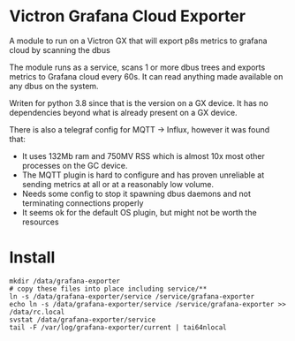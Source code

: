 # Victron Grafana Cloud Exporter


A module to run on a Victron GX that will export p8s metrics to grafana cloud by scanning the dbus

The module runs as a service, scans 1 or more dbus trees and exports metrics to Grafana cloud
every 60s. It can read anything made available on any dbus on the system.

Writen for python 3.8 since that is the version on a GX device. It has no dependencies beyond what
is already present on a GX device.

There is also a telegraf config for MQTT -> Influx, however it was found that:

* It uses 132Mb ram and 750MV RSS which is almost 10x most other processes on the GC device.
* The MQTT plugin is hard to configure and has proven unreliable at sending metrics at all or at a reasonably low volume.
* Needs some config to stop it spawning dbus daemons and not terminating connections properly
* It seems ok for the default OS plugin, but might not be worth the resources

# Install

    mkdir /data/grafana-exporter
    # copy these files into place including service/**
    ln -s /data/grafana-exporter/service /service/grafana-exporter
    echo ln -s /data/grafana-exporter/service /service/grafana-exporter >> /data/rc.local
    svstat /data/grafana-exporter/service
    tail -F /var/log/grafana-exporter/current | tai64nlocal 

